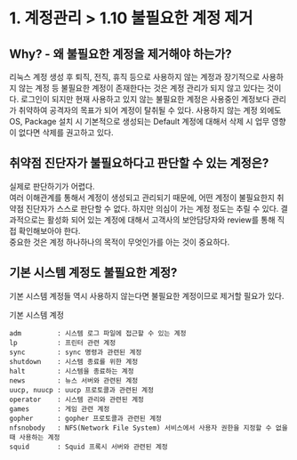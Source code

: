 # 1. 계정관리 > 1.10 불필요한 계정 제거
## Why? - 왜 불필요한 계정을 제거해야 하는가?
리눅스 계정 생성 후 퇴직, 전직, 휴직 등으로 사용하지 않는 계정과 장기적으로 사용하지 않는 계정 등 불필요한 계정이 존재한다는 것은 계정 관리가 되지 않고 있다는 것이다. 로그인이 되지만 현재 사용하고 있지 않는 불필요한 계정은 사용중인 계정보다 관리가 취약하여 공격자의 목표가 되어 계정이 탈취될 수 있다. 사용하지 않는 계정 외에도 OS, Package 설치 시 기본적으로 생성되는 Default 계정에 대해서 삭제 시 업무 영향이 없다면 삭제를 권고하고 있다.

## 취약점 진단자가 불필요하다고 판단할 수 있는 계정은?
실제로 판단하기가 어렵다.   
여러 이해관계를 통해서 계정이 생성되고 관리되기 때문에, 어떤 계정이 불필요한지 취약점 진단자가 스스로 판단할 수 없다. 하지만 의심이 가는 계정 정도는 추릴 수 있다. 결과적으로는 활성화 되어 있는 계정에 대해서 고객사의 보안담당자와 review를 통해 직접 확인해보아야 한다.    
중요한 것은 계정 하나하나의 목적이 무엇인가를 아는 것이 중요하다.

## 기본 시스템 계정도 불필요한 계정?
기본 시스템 계정들 역시 사용하지 않는다면 불필요한 계정이므로 제거할 필요가 있다.

기본 시스템 계정   
```
adm 	    : 시스템 로그 파일에 접근할 수 있는 계정
lp          : 프린터 관련 계정
sync 	    : sync 명령과 관련된 계정
shutdown 	: 시스템 종료를 위한 계정
halt 	    : 시스템을 종료하는 계정
news 	    : 뉴스 서버와 관련된 계정
uucp, nuucp : uucp 프로토콜과 관련된 계정
operator    : 시스템 관리와 관련된 계정
games       : 게임 관련 계정
gopher      : gopher 프로토콜과 관련된 계정
nfsnobody 	: NFS(Network File System) 서비스에서 사용자 권한을 지정할 수 없을 때 사용하는 계정
squid       : Squid 프록시 서버와 관련된 계정
```
